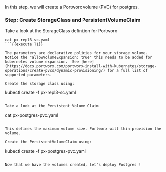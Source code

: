 In this step, we will create a Portworx volume (PVC) for postgres.

### Step: Create StorageClass and PersistentVolumeClaim

Take a look at the StorageClass definition for Portworx
```
cat px-repl3-sc.yaml
```{{execute T1}}

The parameters are declarative policies for your storage volume. Notice the "allowVolumeExpansion: true" this needs to be added for kubernetes volume expansion.  See [here](https://docs.portworx.com/portworx-install-with-kubernetes/storage-operations/create-pvcs/dynamic-provisioning/) for a full list of supported parameters.
  
Create the storage class using:
```
kubectl create -f px-repl3-sc.yaml
```{{execute T1}}

Take a look at the Persistent Volume Claim
```
cat px-postgres-pvc.yaml
```{{execute T1}}

This defines the maximum volume size. Portworx will thin provision the volume.

Create the PersistentVolumeClaim using:
```
kubectl create -f px-postgres-pvc.yaml
```{{execute T1}}

Now that we have the volumes created, let's deploy Postgres !
